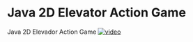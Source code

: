 # Java 2D Elevator Action Game
Java 2D Elevador Action Game
[![video](http://img.youtube.com/vi/nLq5P0g1KiM/0.jpg)](http://www.youtube.com/watch?v=nLq5P0g1KiM)


